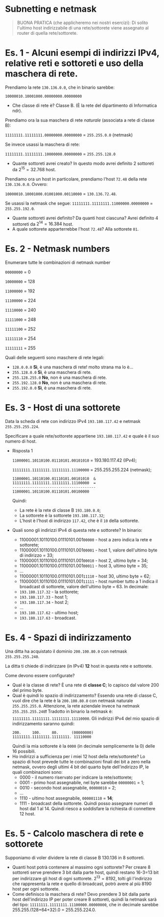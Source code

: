 # Subnetting e netmask

> BUONA PRATICA (che applicheremo nei nostri esercizi):
> Di solito l'ultimo host indirizzabile di una rete/sottorete viene assegnato al router di quella rete/sottorete.

# Es. 1 - Alcuni esempi di indirizzi IPv4, relative reti e sottoreti e uso della maschera di rete.

Prendiamo la rete `130.136.0.0`, che in binario sarebbe:

`10000010.10001000.00000000.00000000`

- Che classe di rete è?
  Classe B. (È la rete del dipartimento di Informatica ndr).

Prendiamo ora la sua maschera di rete _naturale_ (associata a rete di classe B):

`11111111.11111111.00000000.00000000` = `255.255.0.0` (netmask)

Se invece usassi la maschera di rete:

`11111111.11111111.10000000.00000000` = `255.255.128.0`

- Quante sottoreti avrei creato?
  In questo modo avrei definito 2 sottoreti da $2^{15} = 32.768$ host.

Prendiamo ora un host in particolare, prendiamo l'host `72.48` della rete `130.136.0.0`. Ovvero:

`10000010.10001000.01001000.00110000` = `130.136.72.48`.

Se usassi la netmask che segue:
`11111111.11111111.11000000.00000000` = `255.255.192.0`.

- Quante sottoreti avrei definito? Da quanti host ciascuna?
  Avrei definito 4 sottoreti da $2^{14} = 16.384$ host.
- A quale sottorete apparterrebbe l'host `72.48`?
  Alla sottorete `01`.

# Es. 2 - Netmask numbers

Enumerare tutte le combinazioni di netmask number

`00000000` = 0

`10000000` = 128

`11000000` = 192

`11100000` = 224

`11110000` = 240

`11111000` = 248

`11111100` = 252

`11111110` = 254

`11111111` = 255

Quali delle seguenti sono maschere di rete legali:

- `128.0.0.0`
  **Sì**, è una maschera di rete! molto strana ma lo è...
- `255.128.0.0`
  **Sì**, è una maschera di rete.
- `255.128.255.0`
  **No**, non è una maschera di rete.
- `255.192.128.0`
  **No**, non è una maschera di rete.
- `255.192.0.0`
  **Sì**, è una maschera di rete.

# Es. 3 - Host di una sottorete

Data la scheda di rete con indirizzo IPv4 `193.180.117.42` e netmask `255.255.255.224`.

Specificare a quale rete/sottorete appartiene `193.180.117.42` e quale è il suo numero di host.

- Risposta 1

  `11000001.10110100.01110101.00101010` = 193.180.117.42 (IPv4);

  `11111111.11111111.11111111.11100000` = 255.255.255.224 (netmask);

  ```
  11000001.10110100.01110101.00101010  &
  11111111.11111111.11111111.11100000  =
  --------------------------------------
  11000001.10110100.01110101.00100000
  ```

  Quindi:

  - La rete è la rete di classe B `193.180.0.0`;
  - La sottorete è la sottorete `193.180.117.32`;
  - L'host è l'host di indirizzo `117.42`, che è il `10` della sottorete.

- Quali sono gli indirizzi IPv4 di questa rete e sottorete?
  In binario:
  - 11000001.10110100.01110101.001`00000` - host a zero indica la rete e sottorete;
  - 11000001.10110100.01110101.001`00001` - host 1, valore dell'ultimo byte di indirizzo = 33;
  - 11000001.10110100.01110101.001`00010` - host 2, ultimo byte = 34;
  - 11000001.10110100.01110101.001`00011` - host 3, ultimo byte = 35;
  - ...
  - 11000001.10110100.01110101.001`11110` - host 30, ultimo byte = 62;
  - 11000001.10110100.01110101.001`11111` - host number tutto a 1 indica il broadcast di sottorete, valore dell'ultimo byte = 63.
  In decimale:
  - `193.180.117.32` - la sottorete;
  - `193.180.117.33` - host 1;
  - `193.180.117.34` - host 2;
  - ...
  - `193.180.117.62` - ultimo host;
  - `193.180.117.63` - broadcast.

# Es. 4 - Spazi di indirizzamento

Una ditta ha acquistato il dominio `200.100.80.0` con netmask `255.255.255.240`.

La ditta ti chiede di indirizzare (in IPv4) **12** host in questa rete e sottorete.

Come devono essere configurate?

- Qual è la classe di rete?
  È una rete di **classe C**; lo capisco dal valore 200 del primo byte.
- Qual è quindi lo spazio di indirizzamento?
  Essendo una rete di classe C, vuol dire che la rete è la `200.100.80.0` con netmask naturale `255.255.255.0`.
  Attenzione, la rete aziendale invece ha netmask `255.255.255.240`❗️
  Tradotto in binario la netmask è:
  `11111111.11111111.11111111.11110000`.
  Gli indirizzi IPv4 del mio spazio di indirizzamento saranno quindi:
  ```
  200.     100.     80.      (00000000)
  11111111.11111111.11111111. 11110000
  ```
  Quindi la mia sottorete è la `0000` (in decimale semplicemente la 0) delle 16 possibili.
- Ho indirizzi a sufficienza per i miei 12 host della rete/sottorete?
  Lo spazio di host prevede tutte le combinazioni finali dei bit a zero nella netmask, ovvero degli ultimi 4 bit del quarto byte dell'indirizzo IP, le quali combinazioni sono:
  - 0000 - il numero riservato per indicare la rete/sottorete;
  - 0001 - primo host assegnabile, nel byte sarebbe `00000001` = 1;
  - 0010 - secondo host assegnabile, `00000010` = 2;
  - ...
  - 1110 - ultimo host assegnabile, `000001110` = **14**;
  - 1111 - broadcast della sottorete.
  Quindi posso assegnare numeri di host dal 1 al 14.
  Quindi riesco a soddisfare la richiesta di connettere 12 host.

# Es. 5 - Calcolo maschera di rete e sottorete

Supponiamo di voler dividere la rete di classe B 130.136 in 8 sottoreti.

- Quanti host potrà contenere al massimo ogni sottorete?
  Per creare 8 sottoreti serve prendere 3 bit dalla parte host, quindi restano 16-3=13 bit per indirizzare gli host di ogni sottorete. $2^{13}=8192$, tolti gli l'indirizzo che rappresenta la rete e quello di broadcast, potrò avere al più 8190 host per ogni sottorete.
- Come definisco la maschera di rete?
  Devo prendere 3 bit dalla parte host dell'indirizzo IP per poter creare 8 sottoreti, quindi la netmask sarà del tipo: `11111111.11111111.11100000.00000000`, che in decimale sarebbe 255.255.(128+64+32).0 = 255.255.224.0.
